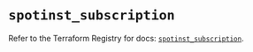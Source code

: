 # `spotinst_subscription`

Refer to the Terraform Registry for docs: [`spotinst_subscription`](https://registry.terraform.io/providers/spotinst/spotinst/1.206.0/docs/resources/subscription).
